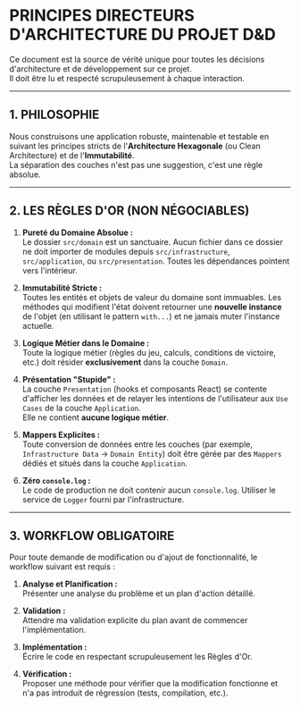 # PRINCIPES DIRECTEURS D'ARCHITECTURE DU PROJET D&D

Ce document est la source de vérité unique pour toutes les décisions d'architecture et de développement sur ce projet.  
Il doit être lu et respecté scrupuleusement à chaque interaction.

---

## 1. PHILOSOPHIE

Nous construisons une application robuste, maintenable et testable en suivant les principes stricts de l'**Architecture Hexagonale** (ou Clean Architecture) et de l'**Immutabilité**.  
La séparation des couches n'est pas une suggestion, c'est une règle absolue.

---

## 2. LES RÈGLES D'OR (NON NÉGOCIABLES)

1. **Pureté du Domaine Absolue :**  
   Le dossier `src/domain` est un sanctuaire. Aucun fichier dans ce dossier ne doit importer de modules depuis `src/infrastructure`, `src/application`, ou `src/presentation`. Toutes les dépendances pointent vers l'intérieur.

2. **Immutabilité Stricte :**  
   Toutes les entités et objets de valeur du domaine sont immuables. Les méthodes qui modifient l'état doivent retourner une **nouvelle instance** de l'objet (en utilisant le pattern `with...`) et ne jamais muter l'instance actuelle.

3. **Logique Métier dans le Domaine :**  
   Toute la logique métier (règles du jeu, calculs, conditions de victoire, etc.) doit résider **exclusivement** dans la couche `Domain`.

4. **Présentation "Stupide" :**  
   La couche `Presentation` (hooks et composants React) se contente d'afficher les données et de relayer les intentions de l'utilisateur aux `Use Cases` de la couche `Application`.  
   Elle ne contient **aucune logique métier**.

5. **Mappers Explicites :**  
   Toute conversion de données entre les couches (par exemple, `Infrastructure Data` → `Domain Entity`) doit être gérée par des `Mappers` dédiés et situés dans la couche `Application`.

6. **Zéro `console.log` :**  
   Le code de production ne doit contenir aucun `console.log`. Utiliser le service de `Logger` fourni par l'infrastructure.

---

## 3. WORKFLOW OBLIGATOIRE

Pour toute demande de modification ou d'ajout de fonctionnalité, le workflow suivant est requis :

1. **Analyse et Planification :**  
   Présenter une analyse du problème et un plan d'action détaillé.

2. **Validation :**  
   Attendre ma validation explicite du plan avant de commencer l'implémentation.

3. **Implémentation :**  
   Écrire le code en respectant scrupuleusement les Règles d'Or.

4. **Vérification :**  
   Proposer une méthode pour vérifier que la modification fonctionne et n'a pas introduit de régression (tests, compilation, etc.).
